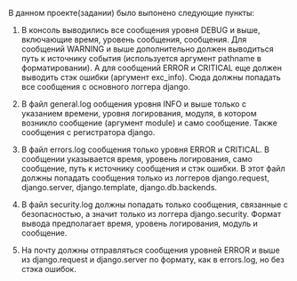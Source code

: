 В данном проекте(задании) было выпонено следующие пункты:

1. В консоль выводились все сообщения уровня DEBUG и выше, включающие время, уровень сообщения, сообщения.
Для сообщений WARNING и выше дополнительно должен выводиться путь к источнику события (используется аргумент pathname в форматировании).
А для сообщений ERROR и CRITICAL еще должен выводить стэк ошибки (аргумент exc_info). Сюда должны попадать все сообщения с основного логгера django.

2. В файл general.log ообщения уровня INFO и выше только с указанием времени, уровня логирования, модуля, в котором возникло сообщение (аргумент module) и само сообщение.
Также сообщения с регистратора django.

3. В файл errors.log сообщения только уровня ERROR и CRITICAL. В сообщении указывается время, уровень логирования, само сообщение, путь к источнику сообщения и стэк ошибки.
В этот файл должны попадать сообщения только из логгеров django.request, django.server, django.template, django.db.backends.

4. В файл security.log должны попадать только сообщения, связанные с безопасностью, а значит только из логгера django.security.
Формат вывода предполагает время, уровень логирования, модуль и сообщение.

5. На почту должны отправляться сообщения уровней ERROR и выше из django.request и django.server по формату, как в errors.log, но без стэка ошибок.
